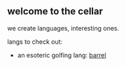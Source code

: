 ## welcome to the cellar

we create languages, interesting ones.

langs to check out:
- an esoteric golfing lang: [barrel](https://github.com/the-cellar/barrel)
